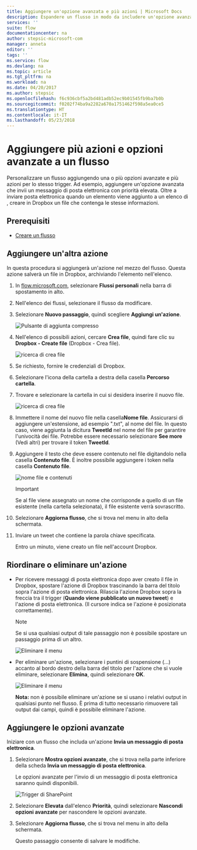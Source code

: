 ```yaml
---
title: Aggiungere un'opzione avanzata e più azioni | Microsoft Docs
description: Espandere un flusso in modo da includere un'opzione avanzata, ad esempio l'impostazione di posta elettronica a priorità elevata e l'aggiunta di un'altra azione per lo stesso evento.
services: ''
suite: flow
documentationcenter: na
author: stepsic-microsoft-com
manager: anneta
editor: ''
tags: ''
ms.service: flow
ms.devlang: na
ms.topic: article
ms.tgt_pltfrm: na
ms.workload: na
ms.date: 04/20/2017
ms.author: stepsic
ms.openlocfilehash: f6c936cbf5a2bd481adb52ec9b01545fb9ba7b0b
ms.sourcegitcommit: f0202f74ba9a2282a670a1751462f598a5ea0ce5
ms.translationtype: HT
ms.contentlocale: it-IT
ms.lasthandoff: 05/23/2018
---
```

# <a name="add-multiple-actions-and-advanced-options-to-a-flow"></a>Aggiungere più azioni e opzioni avanzate a un flusso
Personalizzare un flusso aggiungendo una o più opzioni avanzate e più azioni per lo stesso trigger. Ad esempio, aggiungere un'opzione avanzata che invii un messaggio di posta elettronica con priorità elevata. Oltre a inviare posta elettronica quando un elemento viene aggiunto a un elenco di , creare in Dropbox un file che contenga le stesse informazioni.

## <a name="prerequisites"></a>Prerequisiti
* [Creare un flusso](get-started-logic-flow.md)

## <a name="add-another-action"></a>Aggiungere un'altra azione
In questa procedura si aggiungerà un'azione nel mezzo del flusso. Questa azione salverà un file in Dropbox, archiviando l'elemento nell'elenco.

1. In [flow.microsoft.com](https://flow.microsoft.com), selezionare **Flussi personali** nella barra di spostamento in alto.
2. Nell'elenco dei flussi, selezionare il flusso da modificare.
3. Selezionare **Nuovo passaggio**, quindi scegliere **Aggiungi un'azione**.
   
    ![Pulsante di aggiunta compresso](./media/multi-step-logic-flow/add-action.png)
4. Nell'elenco di possibili azioni, cercare **Crea file**, quindi fare clic su **Dropbox - Create file** (Dropbox - Crea file).
   
    ![ricerca di crea file](./media/multi-step-logic-flow/create-file-search.png)
5. Se richiesto, fornire le credenziali di Dropbox.
6. Selezionare l'icona della cartella a destra della casella **Percorso cartella**.
7. Trovare e selezionare la cartella in cui si desidera inserire il nuovo file.
   
    ![ricerca di crea file](./media/multi-step-logic-flow/create-file-folder.png)
8. Immettere il nome del nuovo file nella casella**Nome file**. Assicurarsi di aggiungere un'estensione, ad esempio ".txt", al nome del file. In questo caso, viene aggiunta la dicitura **TweetId** nel nome del file per garantire l'univocità dei file. Potrebbe essere necessario selezionare **See more**  (Vedi altri) per trovare il token **TweetId**.
9. Aggiungere il testo che deve essere contenuto nel file digitandolo nella casella **Contenuto file**. È inoltre possibile aggiungere i token nella casella **Contenuto file**.
   
    ![nome file e contenuti](./media/multi-step-logic-flow/create-file-name-and-contents.png)
   
   > [!IMPORTANT]
   > Se al file viene assegnato un nome che corrisponde a quello di un file esistente (nella cartella selezionata), il file esistente verrà sovrascritto.
   > 
   > 
10. Selezionare **Aggiorna flusso**, che si trova nel menu in alto della schermata.
11. Inviare un tweet che contiene la parola chiave specificata.
    
     Entro un minuto, viene creato un file nell'account Dropbox.

## <a name="reorder-or-delete-an-action"></a>Riordinare o eliminare un'azione
* Per ricevere messaggi di posta elettronica dopo aver creato il file in Dropbox, spostare l'azione di Dropbox trascinando la barra del titolo sopra l'azione di posta elettronica. Rilascia l'azione Dropbox sopra la freccia tra il trigger (**Quando viene pubblicato un nuovo tweet**) e l'azione di posta elettronica. (Il cursore indica se l'azione è posizionata correttamente).
  
  > [!NOTE]
  > Se si usa qualsiasi output di tale passaggio non è possibile spostare un passaggio prima di un altro.
  > 
  > 
  
    ![Eliminare il menu](./media/multi-step-logic-flow/draggingaction.png)
* Per eliminare un'azione, selezionare i puntini di sospensione (...) accanto al bordo destro della barra del titolo per l'azione che si vuole eliminare, selezionare **Elimina**, quindi selezionare **OK**.
  
    ![Eliminare il menu](./media/multi-step-logic-flow/deletemenu.png)
  
     **Nota:** non è possibile eliminare un'azione se si usano i relativi output in qualsiasi punto nel flusso. È prima di tutto necessario rimuovere tali output dai campi, quindi è possibile eliminare l'azione.

## <a name="add-advanced-options"></a>Aggiungere le opzioni avanzate
Iniziare con un flusso che includa un'azione **Invia un messaggio di posta elettronica**.

1. Selezionare **Mostra opzioni avanzate**, che si trova nella parte inferiore della scheda **Invia un messaggio di posta elettronica**.
   
     Le opzioni avanzate per l'invio di un messaggio di posta elettronica saranno quindi disponibili.
   
    ![Trigger di SharePoint](./media/multi-step-logic-flow/advanced.png)
2. Selezionare **Elevata** dall'elenco **Priorità**, quindi selezionare **Nascondi opzioni avanzate** per nascondere le opzioni avanzate.
3. Selezionare **Aggiorna flusso**, che si trova nel menu in alto della schermata.
   
     Questo passaggio consente di salvare le modifiche.


